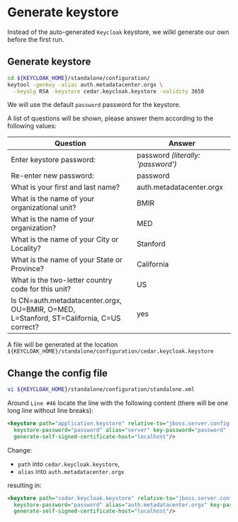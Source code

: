 # Generate keystore

Instead of the auto-generated `Keycloak` keystore, we wilkl generate our own before the first run. 

## Generate keystore

```sh
cd ${KEYCLOAK_HOME}/standalone/configuration/
keytool -genkey -alias auth.metadatacenter.orgx \
  -keyalg RSA -keystore cedar.keycloak.keystore -validity 3650
```

We will use the default `password` password for the keystore.

A list of questions will be shown, please answer them according to the following values:

| Question                 | Answer |
| -----------                  | ----------- |
|Enter keystore password:|password *(literally: 'password')*|
|Re-enter new password:|password|
|What is your first and last name?|auth.metadatacenter.orgx|
|What is the name of your organizational unit?|BMIR|
|What is the name of your organization?|MED|
|What is the name of your City or Locality?|Stanford|
|What is the name of your State or Province?|California|
|What is the two-letter country code for this unit?|US|
|Is CN=auth.metadatacenter.orgx, OU=BMIR, O=MED,<br> L=Stanford, ST=California, C=US correct?|yes|

A file will be generated at the location `${KEYCLOAK_HOME}/standalone/configuration/cedar.keycloak.keystore`

## Change the config file

```sh
vi ${KEYCLOAK_HOME}/standalone/configuration/standalone.xml
``` 

Around `Line #46` locate the line with the following content (there will be one long line without line breaks):

```xml
<keystore path="application.keystore" relative-to="jboss.server.config.dir"
  keystore-password="password" alias="server" key-password="password"
  generate-self-signed-certificate-host="localhost"/>
```

Change:

- `path` into `cedar.keycloak.keystore`,
- `alias` into `auth.metadatacenter.orgx`

resulting in:

```xml
<keystore path="cedar.keycloak.keystore" relative-to="jboss.server.config.dir"
  keystore-password="password" alias="auth.metadatacenter.orgx" key-password="password"
  generate-self-signed-certificate-host="localhost"/>
```
